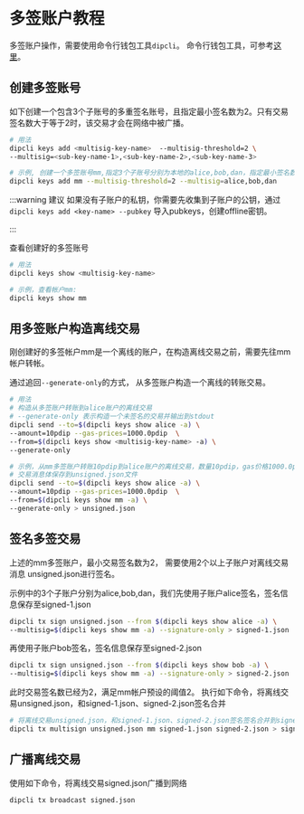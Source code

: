# 多签账户教程

多签账户操作，需要使用命令行钱包工具```dipcli```。
命令行钱包工具，可参考[这里](../software/how-to-install.md)。

## 创建多签账号

如下创建一个包含3个子账号的多重签名账号，且指定最小签名数为2。只有交易签名数大于等于2时，该交易才会在网络中被广播。

```bash
# 用法
dipcli keys add <multisig-key-name>  --multisig-threshold=2 \
--multisig=<sub-key-name-1>,<sub-key-name-2>,<sub-key-name-3>

# 示例, 创建一个多签账号mm,指定3个子账号分别为本地的alice,bob,dan，指定最小签名数为2
dipcli keys add mm --multisig-threshold=2 --multisig=alice,bob,dan
```

:::warning 建议
如果没有子账户的私钥，你需要先收集到子账户的公钥，通过
```dipcli keys add <key-name> --pubkey```
导入pubkeys，创建offline密钥。

:::

查看创建好的多签账号

```bash
# 用法
dipcli keys show <multisig-key-name>

# 示例，查看帐户mm:
dipcli keys show mm
```

## 用多签账户构造离线交易

刚创建好的多签帐户mm是一个离线的账户，在构造离线交易之前，需要先往mm帐户转帐。

通过追回```--generate-only```的方式， 从多签账户构造一个离线的转账交易。

```bash
# 用法
# 构造从多签账户转账到alice账户的离线交易
# --generate-only 表示构造一个未签名的交易并输出到stdout
dipcli send --to=$(dipcli keys show alice -a) \
--amount=10pdip --gas-prices=1000.0pdip  \
--from=$(dipcli keys show <multisig-key-name> -a) \
--generate-only

# 示例，从mm多签账户转账10pdip到alice账户的离线交易，数量10pdip，gas价格1000.0pdip, 
# 交易消息体保存到unsigned.json文件
dipcli send --to=$(dipcli keys show alice -a) \
--amount=10pdip --gas-prices=1000.0pdip  \
--from=$(dipcli keys show mm -a) \
--generate-only > unsigned.json
```

## 签名多签交易

上述的mm多签账户，最小交易签名数为2， 需要使用2个以上子账户对离线交易消息 unsigned.json进行签名。

示例中的3个子账户分别为alice,bob,dan，我们先使用子账户alice签名，签名信息保存至signed-1.json

```bash
dipcli tx sign unsigned.json --from $(dipcli keys show alice -a) \
--multisig=$(dipcli keys show mm -a) --signature-only > signed-1.json
```

再使用子账户bob签名，签名信息保存至signed-2.json

```bash
dipcli tx sign unsigned.json --from $(dipcli keys show bob -a) \
--multisig=$(dipcli keys show mm -a) --signature-only > signed-2.json
```

此时交易签名数已经为2，满足mm帐户预设的阈值2。 执行如下命令，将离线交易unsigned.json，和signed-1.json、signed-2.json签名合并

```bash
# 将离线交易unsigned.json，和signed-1.json、signed-2.json签名签名合并到signed.json文件
dipcli tx multisign unsigned.json mm signed-1.json signed-2.json > signed.json
```

## 广播离线交易

使用如下命令，将离线交易signed.json广播到网络

```bash
dipcli tx broadcast signed.json
```